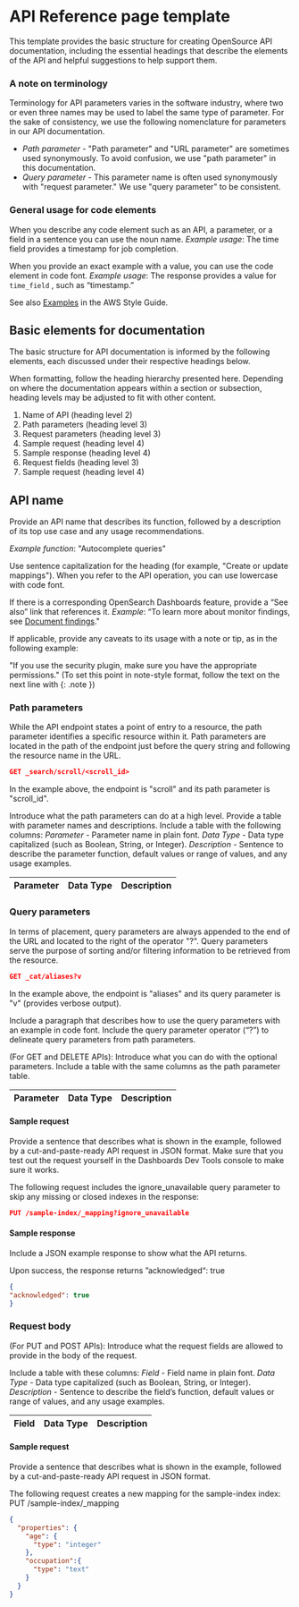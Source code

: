 # API Reference page template

This template provides the basic structure for creating OpenSource API documentation, including the essential headings that describe the elements of the API and helpful suggestions to help support them.

### A note on terminology ###

Terminology for API parameters varies in the software industry, where two or even three names may be used to label the same type of parameter. For the sake of consistency, we use the following nomenclature for parameters in our API documentation.
* *Path parameter* - "Path parameter" and "URL parameter" are sometimes used synonymously. To avoid confusion, we use "path parameter" in this documentation.
* *Query parameter* - This parameter name is often used synonymously with "request parameter." We use "query parameter" to be consistent.


### General usage for code elements

When you describe any code element such as an API, a parameter, or a field in a sentence you can use the noun name. 
  *Example usage*:
  The time field provides a timestamp for job completion.

When you provide an exact example with a value, you can use the code element in code font. 
  *Example usage*: 
  The response provides a value for ```time_field``` , such as “timestamp.” 

See also [Examples](https://alpha-docs-aws.amazon.com/awsstyleguide/latest/styleguide/examples.html) in the AWS Style Guide.

## Basic elements for documentation
The basic structure for API documentation is informed by the following elements, each discussed under their respective headings below.

When formatting, follow the heading hierarchy presented here. Depending on where the documentation appears within a section or subsection, heading levels may be adjusted to fit with other content.

1. Name of API (heading level 2)
2. Path parameters (heading level 3)
3. Request parameters (heading level 3)
4. Sample request (heading level 4)
5. Sample response (heading level 4)
6. Request fields (heading level 3)
7. Sample request (heading level 4)

## API name

Provide an API name that describes its function, followed by a description of its top use case and any usage recommendations.

*Example function*: "Autocomplete queries"

Use sentence capitalization for the heading (for example, "Create or update mappings"). When you refer to the API operation, you can use lowercase with code font.

If there is a corresponding OpenSearch Dashboards feature, provide a “See also” link that references it. 
*Example*:  “To learn more about monitor findings, see [Document findings](https://opensearch.org/docs/latest/monitoring-plugins/alerting/monitors/#document-findings)."

If applicable, provide any caveats to its usage with a note or tip, as in the following example:

"If you use the security plugin, make sure you have the appropriate permissions."
(To set this point in note-style format, follow the text on the next line with {: .note })

### Path parameters

While the API endpoint states a point of entry to a resource, the path parameter identifies a specific resource within it. Path parameters are located in the path of the endpoint just before the query string and following the resource name in the URL.


```json
GET _search/scroll/<scroll_id>
```
In the example above, the endpoint is "scroll" and its path parameter is "scroll_id".

Introduce what the path parameters can do at a high level. Provide a table with parameter names and descriptions. Include a table with the following columns:
*Parameter* - Parameter name in plain font.
*Data Type* - Data type capitalized (such as Boolean, String, or Integer).
*Description* - Sentence to describe the parameter function, default values or range of values, and any usage examples.

Parameter | Data Type | Description
:--- | :--- | :---


### Query parameters

In terms of placement, query parameters are always appended to the end of the URL and located to the right of the operator "?". Query parameters serve the purpose of sorting and/or filtering information to be retrieved from the resource. 

```json
GET _cat/aliases?v
```

In the example above, the endpoint is "aliases" and its query parameter is "v" (provides verbose output).

Include a paragraph that describes how to use the query parameters with an example in code font. Include the query parameter operator (“?”) to delineate query parameters from path parameters.

(For GET and DELETE APIs): Introduce what you can do with the optional parameters. Include a table with the same columns as the path parameter table.

Parameter | Data Type | Description
:--- | :--- | :---

#### Sample request

Provide a sentence that describes what is shown in the example, followed by a cut-and-paste-ready API request in JSON format. Make sure that you test out the request yourself in the Dashboards Dev Tools console to make sure it works.

The following request includes the ignore_unavailable query parameter to skip any missing or closed indexes in the response:

```json
PUT /sample-index/_mapping?ignore_unavailable
```

#### Sample response

Include a JSON example response to show what the API returns.

Upon success, the response returns ”acknowledged“: true

```json
{
"acknowledged": true
}
```

### Request body

(For PUT and POST APIs): Introduce what the request fields are allowed to provide in the body of the request.

Include a table with these columns: 
*Field* - Field name in plain font.
*Data Type* - Data type capitalized (such as Boolean, String, or Integer).
*Description* - Sentence to describe the field’s function, default values or range of values, and any usage examples.

Field | Data Type | Description
:--- | :--- | :--- 


#### Sample request

Provide a sentence that describes what is shown in the example, followed by a cut-and-paste-ready API request in JSON format.

The following request creates a new mapping for the sample-index index:
PUT /sample-index/_mapping

```json
{
  "properties": {
    "age": {
      "type": "integer"
    },
    "occupation":{
      "type": "text"
    }
  }
}
```
